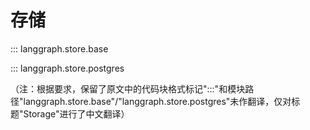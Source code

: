 # 存储

::: langgraph.store.base
    

::: langgraph.store.postgres

（注：根据要求，保留了原文中的代码块格式标记":::"和模块路径"langgraph.store.base"/"langgraph.store.postgres"未作翻译，仅对标题"Storage"进行了中文翻译）